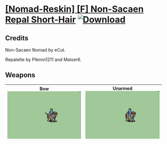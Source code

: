 # [\[Nomad-Reskin\] \[F\] Non-Sacaen Repal Short-Hair](./) [![Download](https://img.shields.io/badge/Download-%5BNomad--Reskin%5D%20%5BF%5D%20Non-Sacaen%20Repal%20Short-Hair-red)](https://minhaskamal.github.io/DownGit/#/home?url=https://github.com/Klokinator/FE-Repo/tree/main/Battle%20Animations/Mounted%20-%20Cavs,%20Paladins,%20Rangers/%5BNomad-Reskin%5D%20%5BF%5D%20Non-Sacaen%20Repal%20Short-Hair)
## Credits

Non-Sacaen Nomad by eCut.

Repalette by Pikmin1211 and Maiser6.

## Weapons

| <b>Bow</b><br/><img alt="Bow animation" src="./5.%20Bow/Bow.gif"/> | <b>Unarmed</b><br/><img alt="Unarmed animation" src="./8.%20Unarmed/Unarmed.gif"/> |
| :---: | :---: |
